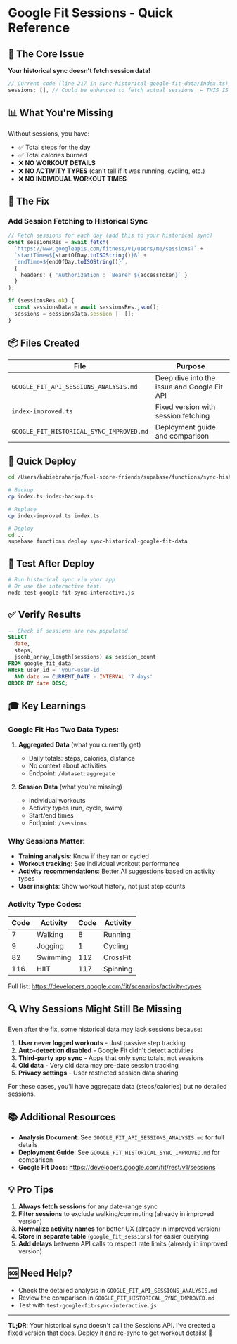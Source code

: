 # Google Fit Sessions - Quick Reference

## 🎯 The Core Issue

**Your historical sync doesn't fetch session data!**

```typescript
// Current code (line 217 in sync-historical-google-fit-data/index.ts)
sessions: [], // Could be enhanced to fetch actual sessions  ← THIS IS THE PROBLEM!
```

## 📊 What You're Missing

Without sessions, you have:
- ✅ Total steps for the day
- ✅ Total calories burned
- ❌ **NO WORKOUT DETAILS**
- ❌ **NO ACTIVITY TYPES** (can't tell if it was running, cycling, etc.)
- ❌ **NO INDIVIDUAL WORKOUT TIMES**

## 🔧 The Fix

### Add Session Fetching to Historical Sync

```typescript
// Fetch sessions for each day (add this to your historical sync)
const sessionsRes = await fetch(
  `https://www.googleapis.com/fitness/v1/users/me/sessions?` +
  `startTime=${startOfDay.toISOString()}&` +
  `endTime=${endOfDay.toISOString()}`,
  {
    headers: { 'Authorization': `Bearer ${accessToken}` }
  }
);

if (sessionsRes.ok) {
  const sessionsData = await sessionsRes.json();
  sessions = sessionsData.session || [];
}
```

## 📦 Files Created

| File | Purpose |
|------|---------|
| `GOOGLE_FIT_API_SESSIONS_ANALYSIS.md` | Deep dive into the issue and Google Fit API |
| `index-improved.ts` | Fixed version with session fetching |
| `GOOGLE_FIT_HISTORICAL_SYNC_IMPROVED.md` | Deployment guide and comparison |

## 🚀 Quick Deploy

```bash
cd /Users/habiebraharjo/fuel-score-friends/supabase/functions/sync-historical-google-fit-data

# Backup
cp index.ts index-backup.ts

# Replace
cp index-improved.ts index.ts

# Deploy
cd ..
supabase functions deploy sync-historical-google-fit-data
```

## 🧪 Test After Deploy

```bash
# Run historical sync via your app
# Or use the interactive test:
node test-google-fit-sync-interactive.js
```

## ✅ Verify Results

```sql
-- Check if sessions are now populated
SELECT 
  date, 
  steps,
  jsonb_array_length(sessions) as session_count
FROM google_fit_data
WHERE user_id = 'your-user-id'
  AND date >= CURRENT_DATE - INTERVAL '7 days'
ORDER BY date DESC;
```

## 🎓 Key Learnings

### Google Fit Has Two Data Types:

1. **Aggregated Data** (what you currently get)
   - Daily totals: steps, calories, distance
   - No context about activities
   - Endpoint: `/dataset:aggregate`

2. **Session Data** (what you're missing)
   - Individual workouts
   - Activity types (run, cycle, swim)
   - Start/end times
   - Endpoint: `/sessions`

### Why Sessions Matter:

- **Training analysis**: Know if they ran or cycled
- **Workout tracking**: See individual workout performance  
- **Activity recommendations**: Better AI suggestions based on activity types
- **User insights**: Show workout history, not just step counts

### Activity Type Codes:

| Code | Activity | Code | Activity |
|------|----------|------|----------|
| 7 | Walking | 8 | Running |
| 9 | Jogging | 1 | Cycling |
| 82 | Swimming | 112 | CrossFit |
| 116 | HIIT | 117 | Spinning |

Full list: https://developers.google.com/fit/scenarios/activity-types

## 🔍 Why Sessions Might Still Be Missing

Even after the fix, some historical data may lack sessions because:

1. **User never logged workouts** - Just passive step tracking
2. **Auto-detection disabled** - Google Fit didn't detect activities
3. **Third-party app sync** - Apps that only sync totals, not sessions
4. **Old data** - Very old data may pre-date session tracking
5. **Privacy settings** - User restricted session data sharing

For these cases, you'll have aggregate data (steps/calories) but no detailed sessions.

## 📚 Additional Resources

- **Analysis Document**: See `GOOGLE_FIT_API_SESSIONS_ANALYSIS.md` for full details
- **Deployment Guide**: See `GOOGLE_FIT_HISTORICAL_SYNC_IMPROVED.md` for comparison
- **Google Fit Docs**: https://developers.google.com/fit/rest/v1/sessions

## 💡 Pro Tips

1. **Always fetch sessions** for any date-range sync
2. **Filter sessions** to exclude walking/commuting (already in improved version)
3. **Normalize activity names** for better UX (already in improved version)
4. **Store in separate table** (`google_fit_sessions`) for easier querying
5. **Add delays** between API calls to respect rate limits (already in improved version)

## 🆘 Need Help?

- Check the detailed analysis in `GOOGLE_FIT_API_SESSIONS_ANALYSIS.md`
- Review the comparison in `GOOGLE_FIT_HISTORICAL_SYNC_IMPROVED.md`
- Test with `test-google-fit-sync-interactive.js`

---

**TL;DR**: Your historical sync doesn't call the Sessions API. I've created a fixed version that does. Deploy it and re-sync to get workout details! 🎉
